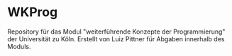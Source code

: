 # WKProg
Repository für das Modul "weiterführende Konzepte der Programmierung" der Universität zu Köln.
Erstellt von Luiz Pittner für Abgaben innerhalb des Moduls.
~~~~
